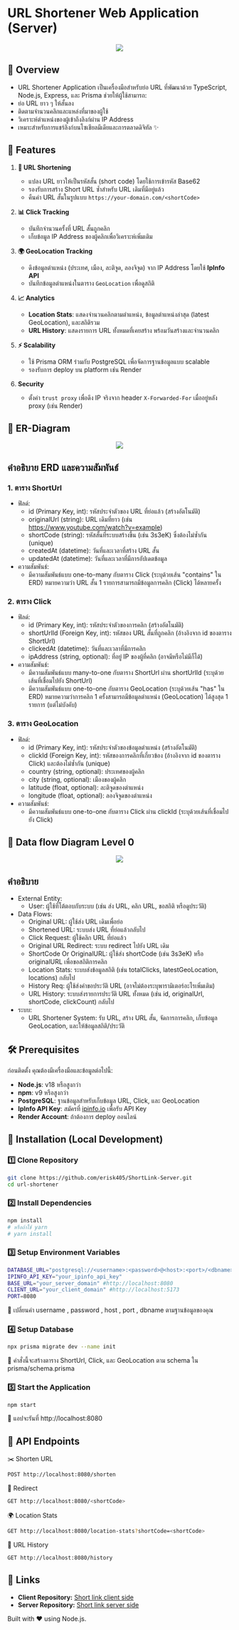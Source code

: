 # URL Shortener Web Application (Server)

<div align="center">
  <img src="https://res.cloudinary.com/dmmpngwym/image/upload/v1743660743/shortlink_oyvsr0.jpg">
</div>

## 📌 Overview
  - URL Shortener Application เป็นเครื่องมือสำหรับย่อ URL ที่พัฒนาด้วย TypeScript, Node.js, Express, และ Prisma ช่วยให้ผู้ใช้สามารถ:
  - ย่อ URL ยาว ๆ ให้สั้นลง
  - ติดตามจำนวนคลิกและแหล่งที่มาของผู้ใช้
  - วิเคราะห์ตำแหน่งของผู้เข้าถึงลิงก์ผ่าน IP Address
  - เหมาะสำหรับการแชร์ลิงก์บนโซเชียลมีเดียและการตลาดดิจิทัล ✨
## 🚀 Features

1. **🔗 URL Shortening**
   - แปลง URL ยาวให้เป็นรหัสสั้น (short code) โดยใช้การเข้ารหัส Base62
   - รองรับการสร้าง Short URL ซ้ำสำหรับ URL เดิมที่มีอยู่แล้ว
   - คืนค่า URL สั้นในรูปแบบ `https://your-domain.com/<shortCode>`

2. **📊 Click Tracking**
   - บันทึกจำนวนครั้งที่ URL สั้นถูกคลิก
   - เก็บข้อมูล IP Address ของผู้คลิกเพื่อวิเคราะห์เพิ่มเติม

3. **🌍 GeoLocation Tracking**
   - ดึงข้อมูลตำแหน่ง (ประเทศ, เมือง, ละติจูด, ลองจิจูด) จาก IP Address โดยใช้ **IpInfo API**
   - บันทึกข้อมูลตำแหน่งในตาราง `GeoLocation` เพื่อดูสถิติ

4. **📈 Analytics**
   - **Location Stats**: แสดงจำนวนคลิกตามตำแหน่ง, ข้อมูลตำแหน่งล่าสุด (latest GeoLocation), และสถิติรวม
   - **URL History**: แสดงรายการ URL ทั้งหมดที่เคยสร้าง พร้อมวันสร้างและจำนวนคลิก

5. **⚡ Scalability**
   - ใช้ Prisma ORM ร่วมกับ PostgreSQL เพื่อจัดการฐานข้อมูลแบบ scalable
   - รองรับการ deploy บน platform เช่น Render

6. **Security**
   - ตั้งค่า `trust proxy` เพื่อดึง IP จริงจาก header `X-Forwarded-For` เมื่ออยู่หลัง proxy (เช่น Render)

## 📌 ER-Diagram
<div align="center">
  <img src="https://res.cloudinary.com/dmmpngwym/image/upload/v1743658953/er_yh9owp.jpg">
</div>

## คำอธิบาย ERD และความสัมพันธ์

  ### 1. ตาราง ShortUrl
  - ฟิลด์:
    - id (Primary Key, int): รหัสประจำตัวของ URL ที่ย่อแล้ว (สร้างอัตโนมัติ)
    - originalUrl (string): URL เดิมที่ยาว (เช่น https://www.youtube.com/watch?v=example)
    - shortCode (string): รหัสสั้นที่ระบบสร้างขึ้น (เช่น 3s3eK) ซึ่งต้องไม่ซ้ำกัน (unique)
    - createdAt (datetime): วันที่และเวลาที่สร้าง URL สั้น
    - updatedAt (datetime): วันที่และเวลาที่มีการอัปเดตข้อมูล
  - ความสัมพันธ์:
    - มีความสัมพันธ์แบบ one-to-many กับตาราง Click (ระบุด้วยเส้น "contains" ใน ERD) หมายความว่า URL สั้น 1 รายการสามารถมีข้อมูลการคลิก (Click) ได้หลายครั้ง

  ### 2. ตาราง Click
  - ฟิลด์:
    - id (Primary Key, int): รหัสประจำตัวของการคลิก (สร้างอัตโนมัติ)
    - shortUrlId (Foreign Key, int): รหัสของ URL สั้นที่ถูกคลิก (อ้างอิงจาก id ของตาราง ShortUrl)
    - clickedAt (datetime): วันที่และเวลาที่มีการคลิก
    - ipAddress (string, optional): ที่อยู่ IP ของผู้ที่คลิก (อาจมีหรือไม่มีก็ได้)
  - ความสัมพันธ์:
    - มีความสัมพันธ์แบบ many-to-one กับตาราง ShortUrl ผ่าน shortUrlId (ระบุด้วยเส้นที่เชื่อมไปยัง ShortUrl)
    - มีความสัมพันธ์แบบ one-to-one กับตาราง GeoLocation (ระบุด้วยเส้น "has" ใน ERD) หมายความว่าการคลิก 1 ครั้งสามารถมีข้อมูลตำแหน่ง (GeoLocation) ได้สูงสุด 1 รายการ (แต่ไม่บังคับ)

  ### 3. ตาราง GeoLocation
  - ฟิลด์:
    - id (Primary Key, int): รหัสประจำตัวของข้อมูลตำแหน่ง (สร้างอัตโนมัติ)
    - clickId (Foreign Key, int): รหัสของการคลิกที่เกี่ยวข้อง (อ้างอิงจาก id ของตาราง Click) และต้องไม่ซ้ำกัน (unique)
    - country (string, optional): ประเทศของผู้คลิก
    - city (string, optional): เมืองของผู้คลิก
    - latitude (float, optional): ละติจูดของตำแหน่ง
    - longitude (float, optional): ลองจิจูดของตำแหน่ง
  - ความสัมพันธ์:
    - มีความสัมพันธ์แบบ one-to-one กับตาราง Click ผ่าน clickId (ระบุด้วยเส้นที่เชื่อมไปยัง Click)

## 📌 Data flow Diagram Level 0
<div align="center">
  <img src="https://res.cloudinary.com/dmmpngwym/image/upload/v1743658953/Blank_diagram_dpwz2x.jpg">
</div>

## คำอธิบาย
  - External Entity:
    - User: ผู้ใช้ที่โต้ตอบกับระบบ (เช่น ส่ง URL, คลิก URL, ขอสถิติ หรือดูประวัติ)
  - Data Flows:
    - Original URL: ผู้ใช้ส่ง URL เดิมเพื่อย่อ
    - Shortened URL: ระบบส่ง URL ที่ย่อแล้วกลับไป
    - Click Request: ผู้ใช้คลิก URL ที่ย่อแล้ว
    - Original URL Redirect: ระบบ redirect ไปยัง URL เดิม
    - ShortCode Or OriginalURL: ผู้ใช้ส่ง shortCode (เช่น 3s3eK) หรือ originalURL เพื่อขอสถิติการคลิก
    - Location Stats: ระบบส่งข้อมูลสถิติ (เช่น totalClicks, latestGeoLocation, locations) กลับไป
    - History Req: ผู้ใช้ส่งคำขอประวัติ URL (อาจไม่ต้องระบุพารามิเตอร์อะไรเพิ่มเติม)
    - URL History: ระบบส่งรายการประวัติ URL ทั้งหมด (เช่น id, originalUrl, shortCode, clickCount) กลับไป
  - ระบบ:
    - URL Shortener System: รับ URL, สร้าง URL สั้น, จัดการการคลิก, เก็บข้อมูล GeoLocation, และให้ข้อมูลสถิติ/ประวัติ

## 🛠 Prerequisites

ก่อนติดตั้ง คุณต้องมีเครื่องมือและข้อมูลต่อไปนี้:

- **Node.js**: v18 หรือสูงกว่า
- **npm**: v9 หรือสูงกว่า
- **PostgreSQL**: ฐานข้อมูลสำหรับเก็บข้อมูล URL, Click, และ GeoLocation
- **IpInfo API Key**: สมัครที่ [ipinfo.io](https://ipinfo.io) เพื่อรับ API Key
- **Render Account**: ถ้าต้องการ deploy ออนไลน์

## 🔧 Installation (Local Development)

### 1️⃣ Clone Repository
```bash
git clone https://github.com/erisk405/ShortLink-Server.git
cd url-shortener
```
### 2️⃣ Install Dependencies
```bash
npm install
# หรือถ้าใช้ yarn
# yarn install
```
### 3️⃣ Setup Environment Variables
```bash
DATABASE_URL="postgresql://<username>:<password>@<host>:<port>/<dbname>?schema=public"
IPINFO_API_KEY="your_ipinfo_api_key"
BASE_URL="your_server_domain" #http://localhost:8080
CLIENT_URL="your_client_domain" #http://localhost:5173
PORT=8080
```
📌 เปลี่ยนค่า username , password , host , port , dbname ตามฐานข้อมูลของคุณ

### 4️⃣ Setup Database
```bash
npx prisma migrate dev --name init
```
🔹 คำสั่งนี้จะสร้างตาราง ShortUrl, Click, และ GeoLocation ตาม schema ใน prisma/schema.prisma

### 5️⃣ Start the Application
```bash
npm start
```
🔹 แอปจะรันที่ http://localhost:8080

## 🎯 API Endpoints

✂️ Shorten URL
```bash
POST http://localhost:8080/shorten
```
🔄 Redirect
```bash
GET http://localhost:8080/<shortCode>
```
🌍 Location Stats
```bash
GET http://localhost:8080/location-stats?shortCode=<shortCode>
```
📜 URL History
```bash
GET http://localhost:8080/history
```

## 🔗 Links
- **Client Repository:** [Short link client side](https://github.com/erisk405/ShortLink-Client)
- **Server Repository:** [Short link server side](https://github.com/erisk405/ShortLink-Server)

Built with ❤️ using Node.js.
